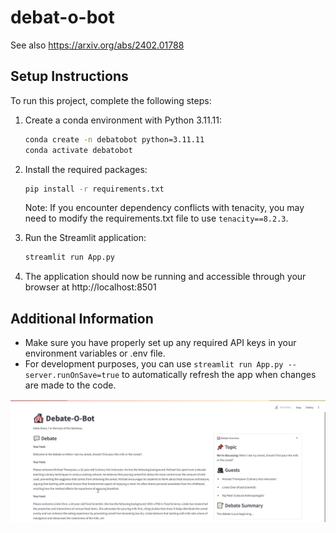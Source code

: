 # debat-o-bot
See also https://arxiv.org/abs/2402.01788

## Setup Instructions

To run this project, complete the following steps:

1. Create a conda environment with Python 3.11.11:
   ```bash
   conda create -n debatobot python=3.11.11
   conda activate debatobot
   ```

2. Install the required packages:
   ```bash
   pip install -r requirements.txt
   ```
   
   Note: If you encounter dependency conflicts with tenacity, you may need to modify the requirements.txt file to use `tenacity==8.2.3`.

3. Run the Streamlit application:
   ```bash
   streamlit run App.py
   ```
   
4. The application should now be running and accessible through your browser at http://localhost:8501

## Additional Information

- Make sure you have properly set up any required API keys in your environment variables or .env file.
- For development purposes, you can use `streamlit run App.py --server.runOnSave=true` to automatically refresh the app when changes are made to the code.

![Simple Example](./images/example.png)
